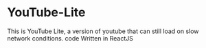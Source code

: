 # YouTube-Lite
This is YouTube Lite, a version of youtube that can still load on slow network conditions. code Written in ReactJS
